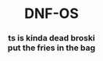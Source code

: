 <h1 align="center">DNF-OS</h1>
<div align="center" class="yapfest">
  <h3>ts is kinda dead broski <br> put the fries in the bag</h3>
</div>
